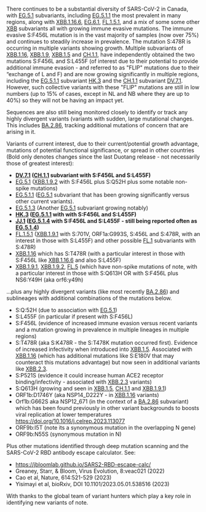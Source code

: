 

There continues to be a substantial diversity of SARS-CoV-2 in Canada, with <u id='EG_5_1'>EG.5.1</u> subvariants, including <u id='EG_5_1_1'>EG.5.1.1</u> the most prevalent in many regions, along with <u id='XBB_1_16_6'>XBB.1.16.6</u>, <u id='EG_6_1'>EG.6.1</u>, <u id='FL_1_5_1'>FL.1.5.1</u>, and a mix of some some other <u id='XBB'>XBB</u> subvariants all with growing immune evasive mutations. The immune evasive S:F456L mutation is in the vast majority of samples (now over 75%) and continues to steadily increase in prevalence. The mutation S:478R is occurring in multiple variants showing growth. Multiple subvariants of <u id='XBB_1_16'>XBB.1.16</u>, <u id='XBB_1_9'>XBB.1.9</u>, <u id='XBB_1_5'>XBB.1.5</u> and <u id='CH_1_1'>CH.1.1</u>, have independently obtained the two mutations S:F456L and S:L455F (of interest due to their potential to provide additional immune evasion - and referred to as "FLIP" mutations due to their “exchange of L and F) and are now growing significantly in multiple regions, including the <u id='EG_5_1_1'>EG.5.1.1</u> subvariant <u id='HK_3'>HK.3</u> and the <u id='CH_1_1'>CH.1.1</u> subvariant <u id='DV_7_1'>DV.7.1</u>. However, such collective variants with these "FLIP" mutations are still in low numbers (up to 15% of cases, except in NL and NB where they are up to 40%) so they will not be having an impact yet.



Sequences are also still being monitored closely to identify or track any highly divergent variants (variants with sudden, large mutational changes. This includes <u id='BA_2_86'>BA.2.86</u>, tracking additional mutations of concern that are arising in it.



Variants of current interest, due to their current/potential growth advantage, mutations of potential functional significance, or spread in other countries (Bold only denotes changes since the last Duotang release - not necessarily those of greatest interest):



* **<u id='DV_7_1'>DV.7.1</u> (<u id='CH_1_1'>CH.1.1</u> subvariant with S:F456L and S:L455F)**
* <u id='EG_5_1'>EG.5.1</u> (<u id='XBB_1_9_2'>XBB.1.9.2</u> with S:F456L plus S:Q52H plus some notable non-spike mutations)
* <u id='EG_5_1_1'>EG.5.1.1</u> (<u id='EG_5_1'>EG.5.1</u> subvariant that has been growing significantly versus other current variants).
* <u id='EG_5_1_3'>EG.5.1.3</u> (Another <u id='EG_5_1'>EG.5.1</u> subvariant growing notably)
* **<u id='HK_3'>HK.3</u> (<u id='EG_5_1_1'>EG.5.1.1</u> with with S:F456L and S:L455F)**
* **<u id='JJ_1'>JJ.1</u> (<u id='EG_5_1_4'>EG.5.1.4</u> with S:F456L and S:L455F - still being reported often as <u id='EG_5_1_4'>EG.5.1.4</u>)**
* <u id='FL_1_5_1'>FL.1.5.1</u> (<u id='XBB_1_9_1'>XBB.1.9.1</u> with S:701V, ORF1a:G993S, S:456L and S:478R, with an interest in those with S:L455F) and other possible <u id='FL_1'>FL.1</u> subvariants with S:478R)
* <u id='XBB_1_16'>XBB.1.16</u> which has S:T478R (with a particular interest in those with S:F456L like <u id='XBB_1_16_6'>XBB.1.16.6</u> and also S:L455F)
* <u id='XBB_1_9_1'>XBB.1.9.1</u>, <u id='XBB_1_9_2'>XBB.1.9.2</u>, <u id='FL_5'>FL.5</u> (which have non-spike mutations of note, with a particular interest in those with S:Q613H OR with S:F456L plus NS6:Y49H (aka orf6:y49h)

…plus any highly divergent variants (like most recently <u id='BA_2_86'>BA.2.86</u>) and sublineages with additional combinations of the mutations below.



* S:Q:52H (due to association with <u id='EG_5_1'>EG.5.1</u>)
* S:L455F (in particular if present with S:F456L)
* S:F456L (evidence of increased immune evasion versus recent variants and a mutation growing in prevalence in multiple lineages in multiple regions)
* S:T478R (aka S:K478R - the S:T478K mutation occurred first). Evidence of increased infectivity when introduced into <u id='XBB_1_5'>XBB.1.5</u>. Associated with <u id='XBB_1_16'>XBB.1.16</u> (which has additional mutations like S:E180V that may counteract this mutations advantage) but now seen in additional variants like <u id='XBB_2_3'>XBB.2.3</u>.
* S:P521S (evidence it could increase human ACE2 receptor binding/infectivity - associated with <u id='XBB_2_3'>XBB.2.3</u> variants)
* S:Q613H (growing and seen in <u id='XBB_1_5'>XBB.1.5</u>, <u id='CH_1_1'>CH.1.1</u> and <u id='XBB_1_9_1'>XBB.1.9.1</u>)
* ORF1b:D1746Y (aka NSP14_D222Y - in <u id='XBB_1_16'>XBB.1.16</u> variants)
* Orf1b:G662S aka NSP12_671 (in the context of a <u id='BA_2_86'>BA.2.86</u> subvariant) which has been found previously in other variant backgrounds to boosts viral replication at lower temperatures <https://doi.org/10.1016/j.celrep.2023.113077>
* ORF9b:I5T (note its a synonymous mutation in the overlapping N gene)
* ORF9b:N55S (synonymous mutation in N)

Plus other mutations identified through deep mutation scanning and the SARS-CoV-2 RBD antibody escape calculator. See:



* <https://jbloomlab.github.io/SARS2-RBD-escape-calc/>
* Greaney, Starr, &amp; Bloom, Virus Evolution, 8:veac021 (2022)
* Cao et al, Nature, 614:521-529 (2023)
* Yisimayi et al, bioRxiv, DOI 10.1101/2023.05.01.538516 (2023)

With thanks to the global team of variant hunters which play a key role in identifying new variants of note.


<!-- edited -->